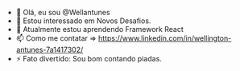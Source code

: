 - 👋 Olá, eu sou @Wellantunes
- 👀 Estou interessado em Novos Desafios.
- 🌱 Atualmente estou aprendendo Framework React
- 📫 Como me contatar => https://www.linkedin.com/in/wellington-antunes-7a1417302/
- ⚡ Fato divertido: Sou bom contando piadas.
<!---
Wellantunes/Wellantunes is a ✨ special ✨ repository because its `README.md` (this file) appears on your GitHub profile.
You can click the Preview link to take a look at your changes.
--->
